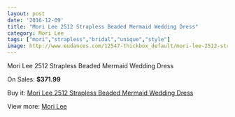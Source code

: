 ```yaml
---
layout: post
date: '2016-12-09'
title: "Mori Lee 2512 Strapless Beaded Mermaid Wedding Dress"
category: Mori Lee
tags: ["mori","strapless","bridal","unique","style"]
image: http://www.eudances.com/12547-thickbox_default/mori-lee-2512-strapless-beaded-mermaid-wedding-dress.jpg
---
```

Mori Lee 2512 Strapless Beaded Mermaid Wedding Dress

On Sales: **$371.99**
<a href="https://www.eudances.com/en/mori-lee/3872-mori-lee-2512-strapless-beaded-mermaid-wedding-dress.html"><amp-img layout="responsive" width="600" height="600" src="//www.eudances.com/12547-thickbox_default/mori-lee-2512-strapless-beaded-mermaid-wedding-dress.jpg" alt="Mori Lee 2512 Strapless Beaded Mermaid Wedding Dress 0" /></a>
<a href="https://www.eudances.com/en/mori-lee/3872-mori-lee-2512-strapless-beaded-mermaid-wedding-dress.html"><amp-img layout="responsive" width="600" height="600" src="//www.eudances.com/12548-thickbox_default/mori-lee-2512-strapless-beaded-mermaid-wedding-dress.jpg" alt="Mori Lee 2512 Strapless Beaded Mermaid Wedding Dress 1" /></a>
<a href="https://www.eudances.com/en/mori-lee/3872-mori-lee-2512-strapless-beaded-mermaid-wedding-dress.html"><amp-img layout="responsive" width="600" height="600" src="//www.eudances.com/12549-thickbox_default/mori-lee-2512-strapless-beaded-mermaid-wedding-dress.jpg" alt="Mori Lee 2512 Strapless Beaded Mermaid Wedding Dress 2" /></a>
<a href="https://www.eudances.com/en/mori-lee/3872-mori-lee-2512-strapless-beaded-mermaid-wedding-dress.html"><amp-img layout="responsive" width="600" height="600" src="//www.eudances.com/12550-thickbox_default/mori-lee-2512-strapless-beaded-mermaid-wedding-dress.jpg" alt="Mori Lee 2512 Strapless Beaded Mermaid Wedding Dress 3" /></a>
<a href="https://www.eudances.com/en/mori-lee/3872-mori-lee-2512-strapless-beaded-mermaid-wedding-dress.html"><amp-img layout="responsive" width="600" height="600" src="//www.eudances.com/12551-thickbox_default/mori-lee-2512-strapless-beaded-mermaid-wedding-dress.jpg" alt="Mori Lee 2512 Strapless Beaded Mermaid Wedding Dress 4" /></a>
<a href="https://www.eudances.com/en/mori-lee/3872-mori-lee-2512-strapless-beaded-mermaid-wedding-dress.html"><amp-img layout="responsive" width="600" height="600" src="//www.eudances.com/12552-thickbox_default/mori-lee-2512-strapless-beaded-mermaid-wedding-dress.jpg" alt="Mori Lee 2512 Strapless Beaded Mermaid Wedding Dress 5" /></a>

Buy it: [Mori Lee 2512 Strapless Beaded Mermaid Wedding Dress](https://www.eudances.com/en/mori-lee/3872-mori-lee-2512-strapless-beaded-mermaid-wedding-dress.html "Mori Lee 2512 Strapless Beaded Mermaid Wedding Dress")

View more: [Mori Lee](https://www.eudances.com/en/9-mori-lee "Mori Lee")